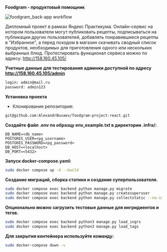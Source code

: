 **Foodgram - продуктовый помощник**

![foodgram_back-app workflow](https://github.com/AlexandrBuvaev/foodgram-project-react/actions/workflows/foodgram_back_workflow.yaml/badge.svg)

Дипломный проект в рамках Яндекс Практикума. Онлайн-сервис на котором пользователи могут публиковать рецепты, подписываться на публикации других пользователей, добавлять понравившиеся рецепты в "Избранное", а перед походом в магазин скачивать сводный список продуктов, необходимых для приготовления одного или нескольких выбранных блюд.
Протестировать функционал сервиса можно по адресу:  http://158.160.45.105/

**Учетные данные для тестирования админки доступной по адресу http://158.160.45.105/admin**
```bash
login: admin@mail.ru
password: admin123
```

**Установка проекта**
- Клонирование репозитория:
```bash
git@github.com:AlexandrBuvaev/foodgram-project-react.git
```
**Создайте файл .env по образцу env_example.txt в директории .infra/:**
```
DB_NAME=<db_name>
POSTGRES_USER=<pg_username>
POSTGRES_PASSWORD=<pg_password>
DB_HOST=<localhost>
DB_PORT=<5432>
```
**Запуск docker-compose.yaml:**
```bash
sudo docker compose up -d --build
```
**Создание миграций, сборка статики и создание суперпользователя.**
```bash
sudo docker compose exec backend python manage.py migrate
sudo docker compose exec backend python manage.py createsuperuser
sudo docker compose exec backend python manage.py collectstatic --no-input
```
**Опционально можно загрузить тестовые данные для ингридиентов и тегов.**
```bash
sudo docker compose exec backend python3 manage.py load_ingrs
sudo docker compose exec backend python3 manage.py load_tags
```
**Для закрытия контейнера используйте команду:**
```bash
sudo docker-compose down -v
```